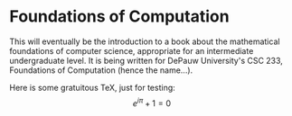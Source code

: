Foundations of Computation
=======

This will eventually be the introduction to a book about the mathematical foundations of computer science, appropriate for an intermediate undergraduate level. It is being written for DePauw University's CSC 233, Foundations of Computation (hence the name...).

Here is some gratuitous TeX, just for testing:
$$e^{i\pi}+1 = 0$$



